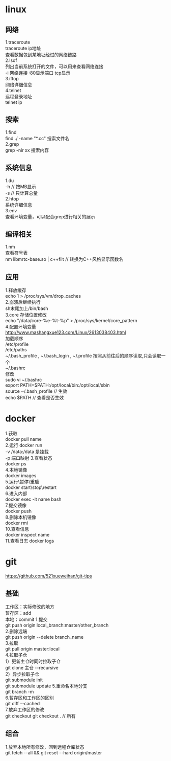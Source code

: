 # linux
## 网络
1.traceroute  
traceroute ip地址  
查看数据包到某地址经过的网络链路  
2.lsof   
列出当前系统打开的文件，可以用来查看网络连接  
-i 网络连接 :80显示端口 tcp显示  
3.iftop  
网络详细信息  
4.telnet  
远程登录地址  
telnet ip  
## 搜索
1.find  
find ./ -name "*.cc" 搜索文件名  
2.grep  
grep -nir xx 搜索内容  

## 系统信息
1.du   
-h // 按MB显示  
-s // 只计算总量  
2.htop  
系统详细信息  
3.env  
查看环境变量，可以配合grep进行相关的展示  
## 编译相关
1.nm  
查看符号表  
nm libmrtc-base.so | c++filt // 转换为C++风格显示函数名  

## 应用
1.释放缓存  
echo 1 > /proc/sys/vm/drop_caches  
2.崩溃后继续执行  
sh末尾加上/bin/bash  
3.core 存储位置修改  
echo "/data/core-%e-%t-%p" > /proc/sys/kernel/core_pattern  
4.配置环境变量   
http://www.mashangxue123.com/Linux/2613038403.html    
加载顺序  
/etc/profile  
/etc/paths  
~/.bash_profile , ~/.bash_login , ~/.profile 按照从前往后的顺序读取,只会读取一个  
~/.bashrc  
修改   
sudo vi ~/.bashrc  
export PATH=$PATH:/opt/local/bin:/opt/local/sbin  
source ~/.bash_profile // 生效  
echo $PATH // 查看是否生效 

# docker
1.获取  
docker pull name  
2.运行
docker run       
-v /data:/data 是挂载  
-p 端口映射
3.查看状态  
docker ps      
4.本地镜像  
docker images    
5.运行\暂停\重启  
docker start\stop\restart    
6.进入内部  
docker exec -it name bash   
7.提交镜像  
docker push   
8.删除本机镜像  
docker rmi   
10.查看信息  
docker inspect name  
11.查看日志
docker logs


# git  
https://github.com/521xueweihan/git-tips  
## 基础
工作区：实际修改的地方  
暂存区：add    
本地：commit
1.提交  
git push origin local_branch:master/other_branch  
2.删除远端  
git push origin --delete branch_name  
3.拉取  
git pull origin master:local  
4.拉取子仓  
1）更新主仓时同时拉取子仓  
git clone 主仓 --recursive  
2）异步拉取子仓  
git submodule init  
git submodule update 
5.重命名本地分支  
git branch -m <new-branch-name>  
6.暂存区和工作区的区别  
git diff --cached  
7.放弃工作区的修改  
git checkout <file name>
git checkout . // 所有  
  
  
## 组合
1.放弃本地所有修改，回到远程仓库状态  
git fetch --all && git reset --hard origin/master  





